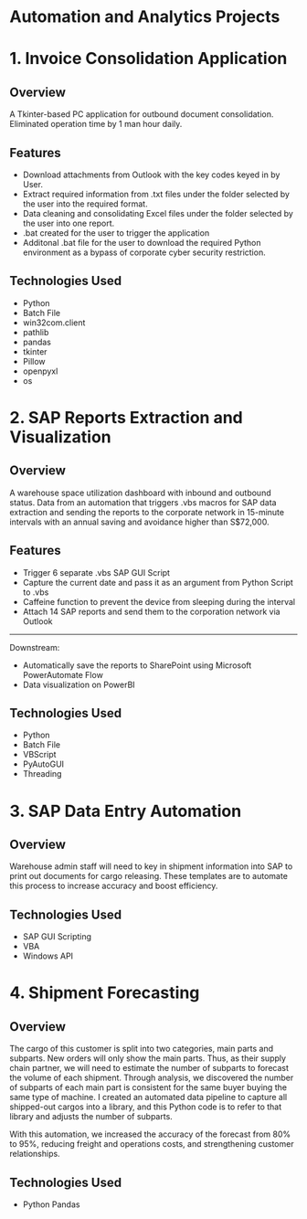 # Automation and Analytics Projects

# 1. Invoice Consolidation Application

## Overview
A Tkinter-based PC application for outbound document consolidation. Eliminated operation time by 1 man hour daily.

## Features
- Download attachments from Outlook with the key codes keyed in by User.
- Extract required information from .txt files under the folder selected by the user into the required format.
- Data cleaning and consolidating Excel files under the folder selected by the user into one report.
- .bat created for the user to trigger the application
- Additonal .bat file for the user to download the required Python environment as a bypass of corporate cyber security restriction.

## Technologies Used
- Python
- Batch File
- win32com.client
- pathlib
- pandas
- tkinter
- Pillow
- openpyxl
- os


# 2. SAP Reports Extraction and Visualization

## Overview
A warehouse space utilization dashboard with inbound and outbound status. Data from an automation that triggers .vbs macros for SAP data extraction and sending the reports to the corporate network in 15-minute intervals with an annual saving and avoidance higher than S$72,000.

## Features
- Trigger 6 separate .vbs SAP GUI Script
- Capture the current date and pass it as an argument from Python Script to .vbs
- Caffeine function to prevent the device from sleeping during the interval
- Attach 14 SAP reports and send them to the corporation network via Outlook
---
Downstream:
- Automatically save the reports to SharePoint using Microsoft PowerAutomate Flow
- Data visualization on PowerBI



## Technologies Used
- Python
- Batch File
- VBScript
- PyAutoGUI
- Threading



# 3. SAP Data Entry Automation

## Overview
Warehouse admin staff will need to key in shipment information into SAP to print out documents for cargo releasing. These templates are to automate this process to increase accuracy and boost efficiency.

## Technologies Used
- SAP GUI Scripting
- VBA
- Windows API


# 4. Shipment Forecasting

## Overview
The cargo of this customer is split into two categories, main parts and subparts. New orders will only show the main parts. Thus, as their supply chain partner, we will need to estimate the number of subparts to forecast the volume of each shipment. Through analysis, we discovered the number of subparts of each main part is consistent for the same buyer buying the same type of machine. I created an automated data pipeline to capture all shipped-out cargos into a library, and this Python code is to refer to that library and adjusts the number of subparts.

With this automation, we increased the accuracy of the forecast from 80% to 95%, reducing freight and operations costs, and strengthening customer relationships.

## Technologies Used
- Python Pandas

